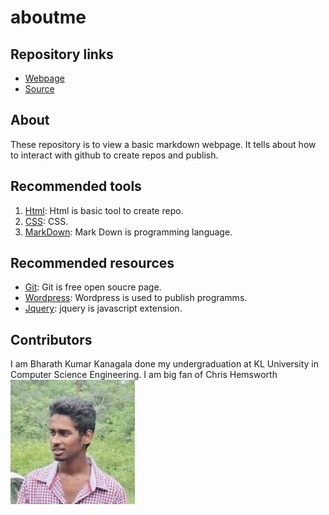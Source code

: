 # aboutme
## Repository links
- [Webpage]( https://bharathkanagala.github.io/aboutme/. "WebPage")
- [Source](https://github.com/BharathKanagala/aboutme/blob/master/README.md "Source")
## About
These repository is  to view a basic markdown webpage. It tells about how to interact with github to create repos and publish.
## Recommended tools
1. [Html](https://www.tutorialspoint.com/html_online_training/index.asp "Html"): Html is basic tool to create repo.
1. [CSS](https://www.tutorialspoint.com/css_online_training/index.asp "CSS"): CSS.
1. [MarkDown](https://www.markdownguide.org/getting-started "MarkDown"): Mark Down is programming language.
## Recommended resources
- [Git](https://git-scm.com/): Git is free open soucre page.
- [Wordpress](https://wordpress.com/ "Wordpress"): Wordpress is used to publish programms.
- [Jquery](https://jquery.com/ "Jquery"): jquery is javascript extension.
## Contributors
I am Bharath Kumar Kanagala done my undergraduation at KL University in Computer Science Engineering.
I am big fan of Chris Hemsworth
![Image](https://github.com/BharathKanagala/aboutme/blob/master/BK.jpg "Chris")
